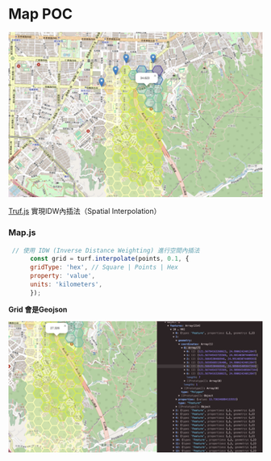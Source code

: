 # Map POC

![Hex](image.png)

[Truf.js](https://turfjs.org/) 實現IDW內插法（Spatial Interpolation）

### Map.js
```js
 // 使用 IDW (Inverse Distance Weighting) 進行空間內插法
      const grid = turf.interpolate(points, 0.1, {
      gridType: 'hex', // Square | Points | Hex
      property: 'value',
      units: 'kilometers',
      });
```

**Grid 會是Geojson**

![alt text](image-1.png)